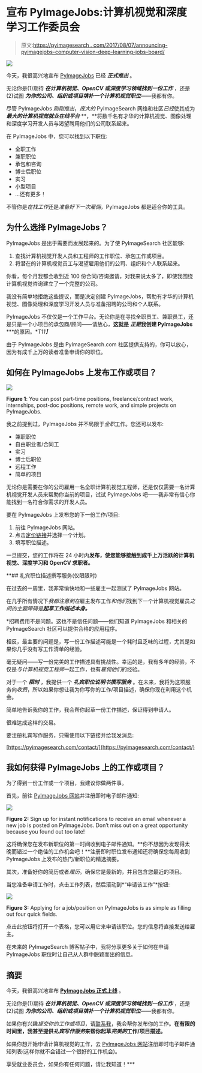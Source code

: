 # 宣布 PyImageJobs:计算机视觉和深度学习工作委员会

> 原文:[https://pyimagesearch . com/2017/08/07/announcing-pyimagejobs-computer-vision-deep-learning-jobs-board/](https://pyimagesearch.com/2017/08/07/announcing-pyimagejobs-computer-vision-deep-learning-jobs-board/)

[![](../Images/f2dbd6ecce14cfe50d7ac99000772a37.png)](https://jobs.pyimagesearch.com/)

今天，我很高兴地宣布 [PyImageJobs](https://jobs.pyimagesearch.com/) 已经 ***正式推出*** 。

无论你是(1)期待 ***在计算机视觉、OpenCV 或深度学习领域找到一份工作*** ，还是(2)试图 ***为你的公司、组织或项目填补一个计算机视觉职位***——我都有你。

尽管 PyImageJobs *刚刚推出*，*庞大的* PyImageSearch 网络和社区*已经*使其成为 ***最大的计算机视觉就业在线平台*** **，**将数千名有才华的计算机视觉、图像处理和深度学习开发人员与渴望聘用他们的公司联系起来。

在 PyImageJobs 中，您可以找到以下职位:

*   全职工作
*   兼职职位
*   承包和咨询
*   博士后职位
*   实习
*   小型项目
*   …还有更多！

不管你是*在找工作*还是*准备好下一次雇佣*，PyImageJobs 都是适合你的工具。

## 为什么选择 PyImageJobs？

PyImageJobs 是出于需要而发展起来的。为了使 PyImageSearch 社区能够:

1.  查找计算机视觉开发人员和工程师的工作职位、承包工作或项目。
2.  将潜在的计算机视觉员工与渴望雇用他们的公司、组织和个人联系起来。

你看，每个月我都会收到近 100 份合同/咨询邀请，对我来说太多了，即使我围绕计算机视觉咨询建立了一个完整的公司。

我没有简单地拒绝这些提议，而是决定创建 PyImageJobs，帮助有才华的计算机视觉、图像处理和深度学习开发人员与准备招聘的公司和个人联系。

PyImageJobs 不仅仅是一个工作平台。无论你是在寻找全职员工、兼职员工，还是只是一个小项目的承包商/顾问——请放心，**这就是** ***正是*我创建 PyImageJobs** ***的原因。**T11】*

由于 PyImageJobs 是由 PyImageSearch.com 社区提供支持的，你可以放心，因为有成千上万的读者准备申请你的职位。

## 如何在 PyImageJobs 上发布工作或项目？

[![](../Images/3cc6c296a29de68ddc434746583653eb.png)](https://jobs.pyimagesearch.com/)

**Figure 1**: You can post part-time positions, freelance/contract work, internships, post-doc positions, remote work, and simple projects on PyImageJobs.

我之前提到过，PyImageJobs 并不局限于*全职*工作。您还可以发布:

*   兼职职位
*   自由职业者/合同工
*   实习
*   博士后职位
*   远程工作
*   简单的项目

无论你是需要在你的公司雇用一名全职计算机视觉工程师，还是仅仅需要一名计算机视觉开发人员来帮助你当前的项目，试试 PyImageJobs 吧——我非常有信心你能找到一名符合你需求的开发人员。

要在 PyImageJobs 上发布您的下一份工作/项目:

1.  前往 PyImageJobs 网站。
2.  点击[定价链接](https://jobs.pyimagesearch.com/post-a-job/)并选择一个计划。
3.  填写职位描述。

一旦提交，您的工作将在 24 小时内**发布，使您能够接触到成千上万活跃的计算机视觉、深度学习和 OpenCV 求职者。**

 **## 礼宾职位描述撰写服务(仅限限时)

在过去的一周里，我非常愉快地和一些雇主一起测试了 PyImageJobs 网站。

在几乎所有情况下*我都注意到在*雇主发布工作*和他们*找到下一个计算机视觉雇员*之间的主要障碍是**起草工作描述本身。***

 *招聘费用不是问题。这也不是信任问题——他们知道 PyImageJobs 和相关的 PyImageSearch 社区可以提供合格的应用程序。

相反，最主要的问题是，写一份工作描述可能是一个耗时且乏味的过程，尤其是如果你几乎没有写工作清单的经验。

毫无疑问——写一份完美的工作描述具有挑战性。幸运的是，我有多年的经验，不仅是*与计算机视觉工程师*一起工作，也有*雇佣他们*的经验。

对于一个 ***限时*** ，我提供一个 ***礼宾职位说明书撰写服务*** 。在未来，我将为这项服务向*收费*，所以如果你想让我为你写你的工作/项目描述，确保你现在利用这个机会。

简单地告诉我你的工作，我会帮你起草一份工作描述，保证得到申请人。

很难达成这样的交易。

要注册礼宾写作服务，只需使用以下链接并给我发消息:

[https://pyimagesearch.com/contact/](https://pyimagesearch.com/contact/)

## 我如何获得 PyImageJobs 上的工作或项目？

为了得到一份工作或一个项目，我建议你做两件事。

首先，前往 [PyImageJobs 网站](https://jobs.pyimagesearch.com/)并注册即时电子邮件通知:

[![](../Images/40d0dddf34cc00809d0d304100ac69ca.png)](https://jobs.pyimagesearch.com/)

**Figure 2:** Sign up for instant notifications to receive an email whenever a new job is posted on PyImageJobs. Don’t miss out on a great opportunity because you found out too late!

这将确保您在发布新职位的第一时间收到电子邮件通知。**你不想因为发现得太晚而错过一个绝佳的工作机会吧！**注册即时职位发布通知还将确保您每周收到 PyImageJobs 上发布的热门/新职位的精选摘要。

其次，准备好你的简历或者*履历*。确保它是最新的，并且包含您最近的项目。

当您准备申请工作时，点击工作列表，然后滚动到*“申请该工作”*按钮:

[![](../Images/87a4bd0e85f53c3052950cd97b3d46c3.png)](https://jobs.pyimagesearch.com/)

**Figure 3:** Applying for a job/position on PyImageJobs is as simple as filling out four quick fields.

点击此按钮将打开一个表格，您可以用它来申请该职位。您的信息将直接发送给雇主。

在未来的 PyImageSearch 博客帖子中，我将分享更多关于如何在申请 PyImageJobs 职位时让自己从人群中脱颖而出的信息。

## 摘要

今天，我很高兴地宣布 [**PyImageJobs 正式上线**](https://jobs.pyimagesearch.com/) 。

无论你是(1)期待 ***在计算机视觉、OpenCV 或深度学习领域找到一份工作*** ，还是(2)试图 ***为你的公司、组织或项目填补一个计算机视觉职位***——我都有你。

如果你有兴趣*提交你的工作或项目*，请[联系我](https://pyimagesearch.com/contact/)，我会帮你发布你的工作。**在有限的时间里，我甚至提供*礼宾写作服务*来帮你起草*完美的*工作/项目描述。**

如果你想开始申请计算机视觉的工作，去 [PyImageJobs 网站](https://jobs.pyimagesearch.com/)注册即时电子邮件通知列表(这样你就不会错过一个很好的工作机会)。

享受就业委员会，如果你有任何问题，请让我知道！***